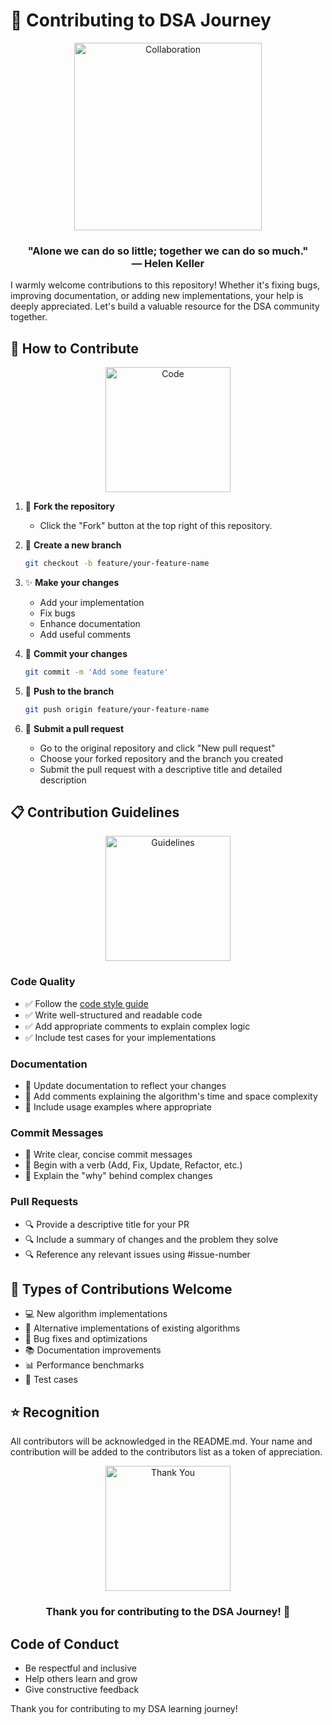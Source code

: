 # 🤝 Contributing to DSA Journey

<div align="center">
  <img src="https://media.giphy.com/media/JOWeNtBERnOUh4gpHX/giphy.gif" alt="Collaboration" width="300" />
  <h3>"Alone we can do so little; together we can do so much."<br>— Helen Keller</h3>
</div>

I warmly welcome contributions to this repository! Whether it's fixing bugs, improving documentation, or adding new implementations, your help is deeply appreciated. Let's build a valuable resource for the DSA community together.

## 🚀 How to Contribute

<div align="center">
  <img src="https://media.giphy.com/media/B1uajA01vvL91Urtsp/giphy.gif" alt="Code" width="200" />
</div>

1. 🍴 **Fork the repository**
   - Click the "Fork" button at the top right of this repository.

2. 🌿 **Create a new branch**
   ```bash
   git checkout -b feature/your-feature-name
   ```

3. ✨ **Make your changes**
   - Add your implementation
   - Fix bugs
   - Enhance documentation
   - Add useful comments

4. 💾 **Commit your changes**
   ```bash
   git commit -m 'Add some feature'
   ```

5. 🚢 **Push to the branch**
   ```bash
   git push origin feature/your-feature-name
   ```

6. 🔄 **Submit a pull request**
   - Go to the original repository and click "New pull request"
   - Choose your forked repository and the branch you created
   - Submit the pull request with a descriptive title and detailed description

## 📋 Contribution Guidelines

<div align="center">
  <img src="https://media.giphy.com/media/RHEqKwRZDwFKE/giphy.gif" alt="Guidelines" width="200" />
</div>

### Code Quality

- ✅ Follow the [code style guide](CODE_STYLE.md)
- ✅ Write well-structured and readable code
- ✅ Add appropriate comments to explain complex logic
- ✅ Include test cases for your implementations

### Documentation

- 📝 Update documentation to reflect your changes
- 📝 Add comments explaining the algorithm's time and space complexity
- 📝 Include usage examples where appropriate

### Commit Messages

- 📌 Write clear, concise commit messages
- 📌 Begin with a verb (Add, Fix, Update, Refactor, etc.)
- 📌 Explain the "why" behind complex changes

### Pull Requests

- 🔍 Provide a descriptive title for your PR
- 🔍 Include a summary of changes and the problem they solve
- 🔍 Reference any relevant issues using #issue-number

## 🌟 Types of Contributions Welcome

- 💻 New algorithm implementations
- 🔄 Alternative implementations of existing algorithms
- 🔧 Bug fixes and optimizations
- 📚 Documentation improvements
- 📊 Performance benchmarks
- 🧪 Test cases

## ⭐ Recognition

All contributors will be acknowledged in the README.md. Your name and contribution will be added to the contributors list as a token of appreciation.

<div align="center">
  <img src="https://media.giphy.com/media/mGPjrm9IUTpxPhlkWG/giphy.gif" alt="Thank You" width="200" />
  <h3>Thank you for contributing to the DSA Journey! 🙏</h3>
</div>

## Code of Conduct

* Be respectful and inclusive
* Help others learn and grow
* Give constructive feedback

Thank you for contributing to my DSA learning journey!
